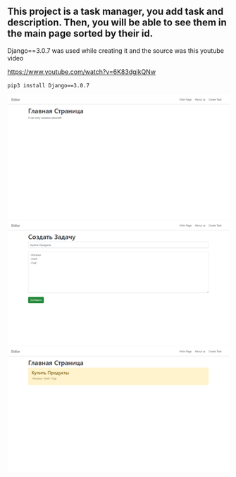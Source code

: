 ## This project is a task manager, you add task and description. Then, you will be able to see them in the main page sorted by their id.

Django==3.0.7 was used while creating it and the source was this youtube video

https://www.youtube.com/watch?v=6K83dgjkQNw

```
pip3 install Django==3.0.7
```

![](img/1.png)
![](img/2.png)
![](img/3.png)
